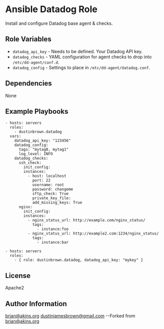 Ansible Datadog Role
========

Install and configure Datadog base agent & checks.


Role Variables
--------------

- `datadog_api_key` - Needs to be defined. Your Datadog API key.
- `datadog_checks` - YAML configuration for agent checks to drop into `/etc/dd-agent/conf.d`.
- `datadog_config` - Settings to place in `/etc/dd-agent/datadog.conf`.

Dependencies
------------
None

Example Playbooks
-------------------------
```
- hosts: servers
  roles:
    - dustinbrown.datadog
  vars:
    datadog_api_key: "123456"
    datadog_config:
      tags: "mytag0, mytag1"
      log_level: INFO
    datadog_checks:
      ssh_check:
        init_config:
        instances:
          - host: localhost
            port: 22
            username: root
            password: changeme
            sftp_check: True
            private_key_file:
            add_missing_keys: True
      nginx:
        init_config:
        instances:
          - nginx_status_url: http://example.com/nginx_status/
            tags:
              - instance:foo
          - nginx_status_url: http://example2.com:1234/nginx_status/
            tags:
              - instance:bar
```

```
- hosts: servers
  roles:
    - { role: dustinbrown.datadog, datadog_api_key: "mykey" }
```

License
-------

Apache2

Author Information
------------------

brian@akins.org
dustinjamesbrown@gmail.com --Forked from brian@akins.org
